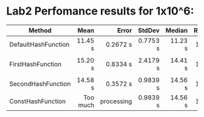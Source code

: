 # Lab2 Perfomance results for 1x10^6:
|              Method |    Mean |    Error |   StdDev |  Median | Ratio | Rank |
|-------------------- |--------:|---------:|---------:|--------:|------:|-----:|
| DefaultHashFunction | 11.45 s | 0.2672 s | 0.7753 s | 11.23 s |  1.00 |    1 |
|                     |         |          |          |         |       |      |
|   FirstHashFunction | 15.20 s | 0.8334 s | 2.4179 s | 14.41 s |  1.00 |    1 |
|                     |         |          |          |         |       |      |
|  SecondHashFunction | 14.58 s | 0.3572 s | 0.9839 s | 14.56 s |  1.00 |    1 |
|  ConstHashFunction  | Too much| processing | 0.9839 s | 14.56 s |  1.00 |    1 |

